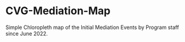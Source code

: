 # CVG-Mediation-Map
Simple Chloropleth map of the Initial Mediation Events by Program staff since June 2022. 

